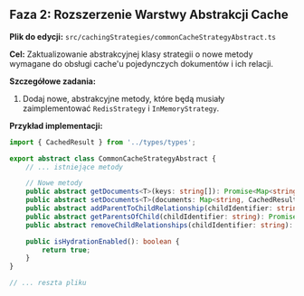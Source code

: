 
## Faza 2: Rozszerzenie Warstwy Abstrakcji Cache

**Plik do edycji:** `src/cachingStrategies/commonCacheStrategyAbstract.ts`

**Cel:** Zaktualizowanie abstrakcyjnej klasy strategii o nowe metody wymagane do obsługi cache'u pojedynczych dokumentów i ich relacji.

**Szczegółowe zadania:**

1.  Dodaj nowe, abstrakcyjne metody, które będą musiały zaimplementować `RedisStrategy` i `InMemoryStrategy`.

**Przykład implementacji:**

```typescript
import { CachedResult } from '../types/types';

export abstract class CommonCacheStrategyAbstract {
    // ... istniejące metody

    // Nowe metody
    public abstract getDocuments<T>(keys: string[]): Promise<Map<string, CachedResult<T>>>;
    public abstract setDocuments<T>(documents: Map<string, CachedResult<T>>, ttl: number): Promise<void>;
    public abstract addParentToChildRelationship(childIdentifier: string, parentIdentifier: string): Promise<void>;
    public abstract getParentsOfChild(childIdentifier: string): Promise<string[]>;
    public abstract removeChildRelationships(childIdentifier: string): Promise<void>;

    public isHydrationEnabled(): boolean {
        return true;
    }
}

// ... reszta pliku
```
